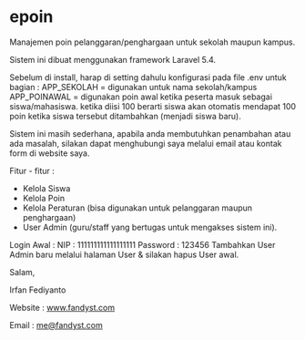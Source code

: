 # epoin
Manajemen poin pelanggaran/penghargaan untuk sekolah maupun kampus.

Sistem ini dibuat menggunakan framework Laravel 5.4.

Sebelum di install, harap di setting dahulu konfigurasi pada file .env untuk bagian :
APP_SEKOLAH = digunakan untuk nama sekolah/kampus
APP_POINAWAL = digunakan poin awal ketika peserta masuk sebagai siswa/mahasiswa. ketika diisi 100 berarti siswa akan otomatis mendapat 100 poin ketika siswa tersebut ditambahkan (menjadi siswa baru).

Sistem ini masih sederhana, apabila anda membutuhkan penambahan atau ada masalah, silakan dapat menghubungi saya melalui email atau kontak form di website saya.

Fitur - fitur :
- Kelola Siswa
- Kelola Poin
- Kelola Peraturan (bisa digunakan untuk pelanggaran maupun penghargaan)
- User Admin (guru/staff yang bertugas untuk mengakses sistem ini).


Login Awal :
NIP : 111111111111111111
Password : 123456
Tambahkan User Admin baru melalui halaman User & silakan hapus User awal.

Salam,

Irfan Fediyanto

Website : www.fandyst.com

Email   : me@fandyst.com
